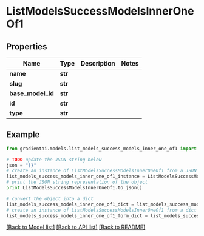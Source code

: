# ListModelsSuccessModelsInnerOneOf1


## Properties
Name | Type | Description | Notes
------------ | ------------- | ------------- | -------------
**name** | **str** |  | 
**slug** | **str** |  | 
**base_model_id** | **str** |  | 
**id** | **str** |  | 
**type** | **str** |  | 

## Example

```python
from gradientai.models.list_models_success_models_inner_one_of1 import ListModelsSuccessModelsInnerOneOf1

# TODO update the JSON string below
json = "{}"
# create an instance of ListModelsSuccessModelsInnerOneOf1 from a JSON string
list_models_success_models_inner_one_of1_instance = ListModelsSuccessModelsInnerOneOf1.from_json(json)
# print the JSON string representation of the object
print ListModelsSuccessModelsInnerOneOf1.to_json()

# convert the object into a dict
list_models_success_models_inner_one_of1_dict = list_models_success_models_inner_one_of1_instance.to_dict()
# create an instance of ListModelsSuccessModelsInnerOneOf1 from a dict
list_models_success_models_inner_one_of1_form_dict = list_models_success_models_inner_one_of1.from_dict(list_models_success_models_inner_one_of1_dict)
```
[[Back to Model list]](../README.md#documentation-for-models) [[Back to API list]](../README.md#documentation-for-api-endpoints) [[Back to README]](../README.md)


